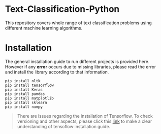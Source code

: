 # Text-Classification-Python

This repository covers whole range of text classification problems using different machine learning algorithms.

# Installation
The general installation guide to run different projects is provided here. However if any **error** occurs due to missing libraries, please read the error and install the library according to that information.

```
pip install nltk
pip install tensorflow
pip install Keras
pip install pandas
pip install matplotlib
pip install sklearn
pip install numpy
```
> There are issues regarding the installation of Tensorflow. To check versioning and other aspects, please click this [link](https://github.com/Yunus0or1/Object-Detection-Python/blob/master/README.md) to make a clear understanding of tensoflow installation guide. 
